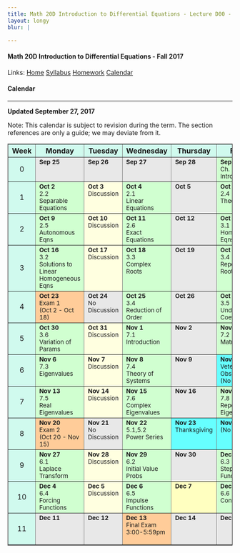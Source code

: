 ```yaml
---
title: Math 20D Introduction to Differential Equations - Lecture D00 - Fall 2017
layout: longy
blur: |

---  
```

#### Math 20D Introduction to Differential Equations - Fall 2017  
  Links: [Home][math20dHome]    [Syllabus][math20dSyl]    [Homework][math20dHW]    [Calendar][math20dCal]
    
   [math20dHome]:http://thanghuynh.org/teaching/math20d_f17.html
   [math20dSyl]:http://thanghuynh.org/teaching/math20d_f17_syllabus.html  
   [math20dHW]:http://thanghuynh.org/teaching/math20d_f17_hw.html  
   [math20dCal]:http://thanghuynh.org/teaching/math20d_f17_cal.html  

#### Calendar    
---  


**Updated September 27, 2017**

Note: This calendar is subject to revision during the term. The section references are only a guide; we may deviate from it.  

<center>           
<table bgcolor="#D0FAEE" cellpadding="5" cellspacing="0" border="1">
<tbody>
<tr>
    <th width="10%">Week</th>
    <th width="18%">Monday</th>
    <th width="18%">Tuesday</th>
    <th width="18%">Wednesday</th>
    <th width="18%">Thursday</th>
    <th width="18%">Friday</th>
</tr>

<tr>
    <td align="center">0<br></td>
    <td valign="top" bgcolor="#E8E8E8"><b><small>Sep 25</small></b>
        <div align="left"><small></small></div></td>
    <td valign="top" bgcolor="#E8E8E8"><b><small>Sep 26</small></b>
		<div align="left"><small></small></div></td>
    <td valign="top" bgcolor="#E8E8E8"><b><small>Sep 27</small></b>
        <div align="left"><small></small></div></td>
	<td valign="top" bgcolor="#E8E8E8"><b><small>Sep 28</small></b>
		<div align="left"><small></small></div></td>
    <td valign="top" bgcolor="#d0ffd0"><b><small>Sep 29</small></b>
        <div align="left"><small>Ch. 1<br>Introduction</small></div></td>
</tr>

<tr>
    <td align="center">1<br></td>
    <td valign="top" bgcolor="#d0ffd0"><b><small>Oct 2</small></b>
        <div align="left"><small>2.2 <br>Separable Equations</small></div></td>
    <td valign="top" bgcolor="#ffffe0"><b><small>Oct 3</small></b>
		<div align="left"><small>Discussion</small></div></td>
    <td valign="top" bgcolor="#d0ffd0"><b><small>Oct 4</small></b>
        <div align="left"><small>2.1 <br>Linear Equations</small></td>
	<td valign="top" bgcolor="#E8E8E8"><b><small>Oct 5</small></b>
		<div align="left"><small></small></div></td>
    <td valign="top" bgcolor="#d0ffd0"><b><small>Oct 6</small></b>
        <div align="left"><small>2.4 <br>Theory of DEs</small></div></td>
</tr>

<tr>
    <td align="center">2<br></td>
    <td valign="top" bgcolor="#d0ffd0"><b><small>Oct 9</small></b>
        <div align="left"><small>2.5 <br>Autonomous Eqns</small></div></td>
    <td valign="top" bgcolor="#ffffe0"><b><small>Oct 10</small></b>
		<div align="left"><small>Discussion</small></div></td>
    <td valign="top" bgcolor="#d0ffd0"><b><small>Oct 11</small></b>
        <div align="left"><small>2.6 <br>Exact Equations</small></div></td>
	<td valign="top" bgcolor="#E8E8E8"><b><small>Oct 12</small></b>
		<div align="left"><small></small></div></td>
    <td valign="top" bgcolor="#d0ffd0"><b><small>Oct 13</small></b>
        <div align="left"><small>3.1 <br>Homogeneous Eqns</small></div></td>
</tr>

<tr>
    <td align="center">3<br></td>
    <td valign="top" bgcolor="#d0ffd0"><b><small>Oct 16</small></b>
        <div align="left"><small>3.2 <br>Solutions to Linear<br>Homogeneous Eqns</small></div></td>
    <td valign="top" bgcolor="#ffffe0"><b><small>Oct 17</small></b>
		<div align="left"><small>Discussion</small></div></td>
    <td valign="top" bgcolor="#d0ffd0"><b><small>Oct 18</small></b>
        <div align="left"><small>3.3 <br>Complex Roots</small></div></td>
	<td valign="top" bgcolor="#E8E8E8"><b><small>Oct 19</small></b>
		<div align="left"><small></small></div></td>
    <td valign="top" bgcolor="#d0ffd0"><b><small>Oct 20</small></b>
        <div align="left"><small>3.4 <br>Repeated Roots</small></div></td>
</tr>

<tr>
    <td align="center">4<br></td>
    <td valign="top" bgcolor="#FFCC99"><b><small>Oct 23</small></b>
        <div align="left"><small>Exam 1<br>(Oct 2 - Oct 18)</small></div></td>
	<td valign="top" bgcolor="#E8E8E8"><b><small>Oct 24</small></b>
		<div align="left"><small>No Discussion</small></div></td>
    <td valign="top" bgcolor="#d0ffd0"><b><small>Oct 25</small></b>
        <div align="left"><small>3.4 <br>Reduction of Order</small></div></td>
	<td valign="top" bgcolor="#E8E8E8"><b><small>Oct 26</small></b>
		<div align="left"><small></small></div></td>
    <td valign="top" bgcolor="#d0ffd0"><b><small>Oct 27</small></b>
		<div align="left"><small>3.5 <br>Undetermined Coeffs</small></div></td>
</tr>

<tr>
    <td align="center">5<br></td>
    <td valign="top" bgcolor="#d0ffd0"><b><small>Oct 30</small></b>
        <div align="left"><small>3.6 <br>Variation of Params</small></div></td>
    <td valign="top" bgcolor="#ffffe0"><b><small>Oct 31</small></b>
		<div align="left"><small>Discussion</small></div></td>
    <td valign="top" bgcolor="#d0ffd0"><b><small>Nov 1</small></b>
        <div align="left"><small>7.1 <br>Introduction</small></div></td>
	<td valign="top" bgcolor="#E8E8E8"><b><small>Nov 2</small></b>
		<div align="left"><small></small></div></td>
    <td valign="top" bgcolor="#d0ffd0"><b><small>Nov 3</small></b>
        <div align="left"><small>7.2 <br>Matrix Review</small></div></td>
</tr>

<tr>
    <td align="center">6<br></td>
    <td valign="top" bgcolor="#d0ffd0"><b><small>Nov 6</small></b>
        <div align="left"><small>7.3 <br>Eigenvalues</small></div></td>
    <td valign="top" bgcolor="#ffffe0"><b><small>Nov 7</small></b>
		<div align="left"><small>Discussion</small></div></td>
    <td valign="top" bgcolor="#d0ffd0"><b><small>Nov 8</small></b>
        <div align="left"><small>7.4 <br>Theory of Systems</small></div></td>
	<td valign="top" bgcolor="#E8E8E8"><b><small>Nov 9</small></b>
		<div align="left"><small></small></div></td>
    <td valign="top" bgcolor="#66ffff"><b><small>Nov 10</small></b>
		<div align="left"><small>Veterans Day Obs.<br>(No classes)</small></div></td>
</tr>

<tr>
    <td align="center">7<br></td>
    <td valign="top" bgcolor="#d0ffd0"><b><small>Nov 13</small></b>
        <div align="left"><small>7.5 <br>Real Eigenvalues<br></small></div></td>
    <td valign="top" bgcolor="#ffffe0"><b><small>Nov 14</small></b>
		<div align="left"><small>Discussion</small></div></td>
    <td valign="top" bgcolor="#d0ffd0"><b><small>Nov 15</small></b>
		<div align="left"><small>7.6 <br>Complex Eigenvalues</small></div></td>
	<td valign="top" bgcolor="#E8E8E8"><b><small>Nov 16</small></b>
		<div align="left"><small></small></div></td>
    <td valign="top" bgcolor="#d0ffd0"><b><small>Nov 17</small></b>
		<div align="left"><small>7.8 <br>Repeat Eigenvalues</small></div></td>
</tr>

<tr>
    <td align="center">8<br></td>
    <td valign="top" bgcolor="#FFCC99"><b><small>Nov 20</small></b>
        <div align="left"><small>Exam 2<br>(Oct 20 - Nov 15)</small></div></td>
    <td valign="top" bgcolor="#E8E8E8"><b><small>Nov 21</small></b>
		<div align="left"><small>No Discussion</small></div></td>
    <td valign="top" bgcolor="#d0ffd0"><b><small>Nov 22</small></b>
        <div align="left"><small>5.1,5.2 <br>Power Series</small></div></td>
	<td valign="top" bgcolor="#66ffff"><b><small>Nov 23</small></b>
		<div align="left"><small>Thanksgiving</small></div></td>
    <td valign="top" bgcolor="#66ffff"><b><small>Nov 24</small></b>
		<div align="left"><small>(No classes)</small></div></td>
</tr>

<tr>
    <td align="center">9<br></td>
    <td valign="top" bgcolor="#d0ffd0"><b><small>Nov 27</small></b>
		<div align="left"><small>6.1 <br>Laplace Transform</small></div></td>
    <td valign="top" bgcolor="#ffffe0"><b><small>Nov 28</small></b>
		<div align="left"><small>Discussion</small></div></td>
    <td valign="top" bgcolor="#d0ffd0"><b><small>Nov 29</small></b>
        <div align="left"><small>6.2 <br>Initial Value Probs</small></div></td>
	<td valign="top" bgcolor="#E8E8E8"><b><small>Nov 30</small></b>
        <div align="left"><small></small></div></td>
    <td valign="top" bgcolor="#d0ffd0"><b><small>Dec 1</small></b>
        <div align="left"><small>6.3 <br>Step Functions</small></div></td>
</tr>

<tr>
    <td align="center">10</td>
    <td valign="top" bgcolor="#d0ffd0"><small><b>Dec 4</b></small>
        <div align="left"><small>6.4 <br>Forcing Functions</small></div></td>
    <td valign="top" bgcolor="#ffffe0"><b><small>Dec 5</small></b>
		<div align="left"><small>Discussion</small></div></td>
    <td valign="top" bgcolor="#d0ffd0"><b><small>Dec 6</small></b>
        <div align="left"><small>6.5 <br>Impulse Functions</small></div></td>
	<td valign="top" bgcolor="#ffffc0"><b><small>Dec 7</small></b>
		<div align="left"><small></small></div></td>
    <td valign="top" bgcolor="#d0ffd0"><b><small>Dec 8</small></b>
        <div align="left"><small>6.6 <br>Convolution</small></div></td>
</tr>

<tr>
    <td align="center">11</td>
    <td valign="top" bgcolor="#E8E8E8"><b><small>Dec 11</small></b></td>
    <td valign="top" bgcolor="#E8E8E8"><b><small>Dec 12</small></b></td>
    <td valign="top" bgcolor="#FFCC99"><b><small>Dec 13</small></b>
       <div align="left"><small>Final Exam<br>3:00-5:59pm<br>&nbsp;</small></div></td>
    <td valign="top" bgcolor="#E8E8E8"><b><small>Dec 14</small></b></td>
    <td valign="top" bgcolor="#E8E8E8"><b><small>Dec 15</small></b></td>
</tr>  





